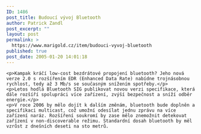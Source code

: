 ```yaml
---
ID: 1486
post_title: Budoucí vývoj Bluetooth
author: Patrick Zandl
post_excerpt: ""
layout: post
permalink: >
  https://www.marigold.cz/item/budouci-vyvoj-bluetooth
published: true
post_date: 2005-01-20 14:01:18
---
```

	<p>Kampak kráčí low-cost bezdrátové propojení bluetooth? Jeho nová verze 2.0 s rozšířením EDR (Enhanced Data Rate) nabídne trojnásobnou rychlost, tedy až 3 Mb/s se současným snížením spotřeby.</p>
	<p>Letos hodlá Bluetooth SIG publikovat novou verzi specifikace, která dále rozšíří spolupráci více zařízení, zvýší bezpečnost a sníží odběr energie.</p>
	<p>V roce 2006 by mělo dojít k dalším změnám, bluetooth bude doplněn a specifikaci multicast, což umožní odesílat jednu zprávu na více zařízení naráz. Rozšíření soukromí by zase mělo znemožnit detekovat zařízení v non-discoverable režimu. Standardní dosah bluetooth by měl vzrůst z dnešních deseti na sto metrů.
</p>